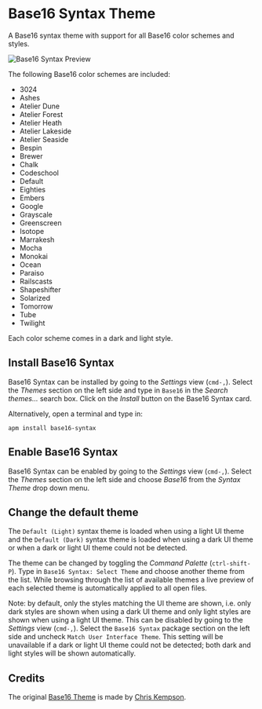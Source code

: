 Base16 Syntax Theme
====================

A Base16 syntax theme with support for all Base16 color schemes and styles.

![Base16 Syntax Preview](https://raw.githubusercontent.com/Alchiadus/base16-syntax/master/preview.gif)

The following Base16 color schemes are included:
- 3024
- Ashes
- Atelier Dune
- Atelier Forest
- Atelier Heath
- Atelier Lakeside
- Atelier Seaside
- Bespin
- Brewer
- Chalk
- Codeschool
- Default
- Eighties
- Embers
- Google
- Grayscale
- Greenscreen
- Isotope
- Marrakesh
- Mocha
- Monokai
- Ocean
- Paraiso
- Railscasts
- Shapeshifter
- Solarized
- Tomorrow
- Tube
- Twilight

Each color scheme comes in a dark and light style.

## Install Base16 Syntax

Base16 Syntax can be installed by going to the _Settings_ view (`cmd-,`). Select the _Themes_ section on the left side and type in `Base16` in the _Search themes..._ search box. Click on the _Install_ button on the Base16 Syntax card.

Alternatively, open a terminal and type in:

```
apm install base16-syntax
```

## Enable Base16 Syntax

Base16 Syntax can be enabled by going to the _Settings_ view (`cmd-,`). Select the _Themes_ section on the left side and choose _Base16_ from the _Syntax Theme_ drop down menu.

## Change the default theme

The `Default (Light)` syntax theme is loaded when using a light UI theme and the `Default (Dark)` syntax theme is loaded when using a dark UI theme or when a dark or light UI theme could not be detected.

The theme can be changed by toggling the _Command Palette_ (`ctrl-shift-P`). Type in `Base16 Syntax: Select Theme` and choose another theme from the list. While browsing through the list of available themes a live preview of each selected theme is automatically applied to all open files.

Note: by default, only the styles matching the UI theme are shown, i.e. only dark styles are shown when using a dark UI theme and only light styles are shown when using a light UI theme. This can be disabled by going to the _Settings_ view (`cmd-,`). Select the `Base16 Syntax` package section on the left side and uncheck `Match User Interface Theme`. This setting will be unavailable if a dark or light UI theme could not be detected; both dark and light styles will be shown automatically.

## Credits

The original [Base16 Theme](https://github.com/chriskempson/base16) is made by [Chris Kempson](http://chriskempson.com).

